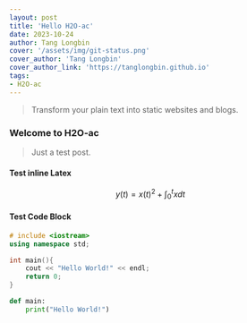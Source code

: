```yaml
---
layout: post
title: 'Hello H2O-ac'
date: 2023-10-24
author: Tang Longbin
cover: '/assets/img/git-status.png'
cover_author: 'Tang Longbin'
cover_author_link: 'https://tanglongbin.github.io'
tags: 
- H2O-ac
---
```


> Transform your plain text into static websites and blogs.

### Welcome to H2O-ac
> Just a test post.

#### Test inline Latex

$$
y(t) = x(t)^2 + \int_0^t x dt
$$

#### Test Code Block

```cpp
# include <iostream>
using namespace std;

int main(){
    cout << "Hello World!" << endl;
    return 0;
}
```

```python
def main:
    print("Hello World!")
```
